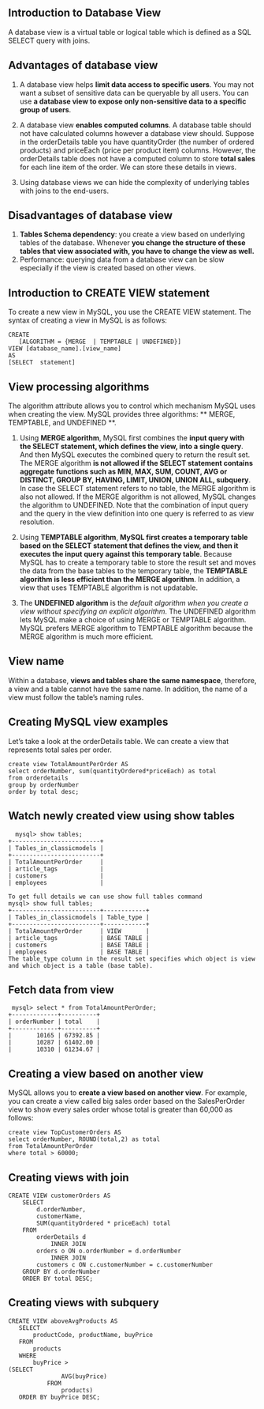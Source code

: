 ## Introduction to Database View

A database view is a virtual table or logical table which is defined as a SQL SELECT query with joins. 

## Advantages of database view

1) A database view helps **limit data access to specific users**. 
You may not want a subset of sensitive data can be queryable by all users. 
You can use **a database view to expose only non-sensitive data to a specific group of users**.

2) A database view **enables computed columns**. A database table should not have calculated columns however a database view should. 
Suppose in the orderDetails table you have quantityOrder (the number of ordered products) and priceEach (price per product item) columns.
However, the orderDetails  table does not have a computed column to store **total sales** for each line item of the order. We can 
store these details in views.

3) Using database views we can hide the complexity  of underlying tables with joins to the end-users.

## Disadvantages of database view

1) **Tables Schema dependency**: you create a view based on underlying tables of the database. Whenever 
**you change the structure of these tables that view associated with, you have to change the view as well.**
2) Performance: querying data from a database view can be slow especially if the view is created based on other views.

## Introduction to CREATE VIEW statement

To create a new view in MySQL, you use the CREATE VIEW statement. The syntax of creating a view in MySQL is as follows:

```mysql
CREATE 
   [ALGORITHM = {MERGE  | TEMPTABLE | UNDEFINED}]
VIEW [database_name].[view_name] 
AS
[SELECT  statement]
```
## View processing algorithms

The algorithm attribute allows you to control which mechanism MySQL uses when creating the view. MySQL provides three algorithms: 
** MERGE, TEMPTABLE, and UNDEFINED **.

1) Using **MERGE algorithm**, MySQL first combines the **input query with the SELECT statement, which defines the view, into a single query**. And then MySQL executes the combined query to return the result set. The MERGE  algorithm **is not allowed if the SELECT statement contains aggregate functions such as MIN, MAX, SUM, COUNT, AVG or DISTINCT, GROUP BY, HAVING, LIMIT, UNION, UNION ALL, subquery**. In case the SELECT statement refers to no table, the MERGE algorithm is also not allowed. If the MERGE  algorithm is not allowed, MySQL changes the algorithm to UNDEFINED. Note that the combination of input query and the query in the view definition into one query is referred to as view resolution.

2) Using **TEMPTABLE algorithm**, **MySQL first creates a temporary table based on the SELECT statement that defines the view, and then it executes the input query against this temporary table**. Because MySQL has to create a temporary table to store the result set and moves the data from the base tables to the temporary table, the **TEMPTABLE  algorithm is less efficient than the MERGE algorithm**. In addition, a view that uses TEMPTABLE  algorithm is not updatable.

3) The **UNDEFINED algorithm** is the *default algorithm when you create a view without specifying an explicit algorithm*. The UNDEFINED algorithm lets MySQL make a choice of using MERGE or TEMPTABLE  algorithm. MySQL prefers MERGE  algorithm to TEMPTABLE  algorithm because the MERGE algorithm is much more efficient.

## View name
Within a database, **views and tables share the same namespace**, therefore, a view and a table cannot have the same name. In addition, the name of a view must follow the table’s naming rules.

## Creating MySQL view examples
Let’s take a look at the orderDetails table. We can create a view that represents total sales per order.
```mysql
create view TotalAmountPerOrder AS
select orderNumber, sum(quantityOrdered*priceEach) as total
from orderdetails 
group by orderNumber 
order by total desc;
```

## Watch newly created view using show tables 
```mysql
  mysql> show tables;
+-------------------------+
| Tables_in_classicmodels |
+-------------------------+
| TotalAmountPerOrder     |
| article_tags            |
| customers               |
| employees               |

To get full details we can use show full tables command
mysql> show full tables;
+-------------------------+------------+
| Tables_in_classicmodels | Table_type |
+-------------------------+------------+
| TotalAmountPerOrder     | VIEW       |
| article_tags            | BASE TABLE |
| customers               | BASE TABLE |
| employees               | BASE TABLE |
The table_type column in the result set specifies which object is view and which object is a table (base table).
```
## Fetch data from view

```mysql
 mysql> select * from TotalAmountPerOrder;
+-------------+----------+
| orderNumber | total    |
+-------------+----------+
|       10165 | 67392.85 |
|       10287 | 61402.00 |
|       10310 | 61234.67 |

```

## Creating a view based on another view
MySQL allows you to **create a view based on another view**. For example, you can create a view called big sales order based on the SalesPerOrder view to show every sales order whose total is greater than 60,000 as follows:
```mysql
create view TopCustomerOrders AS
select orderNumber, ROUND(total,2) as total 
from TotalAmountPerOrder
where total > 60000;
```
## Creating views with join
```mysql
CREATE VIEW customerOrders AS
    SELECT 
        d.orderNumber,
        customerName,
        SUM(quantityOrdered * priceEach) total
    FROM
        orderDetails d
            INNER JOIN
        orders o ON o.orderNumber = d.orderNumber
            INNER JOIN
        customers c ON c.customerNumber = c.customerNumber
    GROUP BY d.orderNumber
    ORDER BY total DESC;
  ```
 ## Creating views with subquery
 ```mysql
 CREATE VIEW aboveAvgProducts AS
    SELECT 
        productCode, productName, buyPrice
    FROM
        products
    WHERE
        buyPrice > 
 (SELECT 
                AVG(buyPrice)
            FROM
                products)
    ORDER BY buyPrice DESC;
  ```

